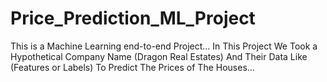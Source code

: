 # Price_Prediction_ML_Project
This is a Machine Learning end-to-end Project...
In This Project We Took a Hypothetical Company Name (Dragon Real Estates) And Their Data Like (Features or Labels) To Predict The Prices of The Houses...

